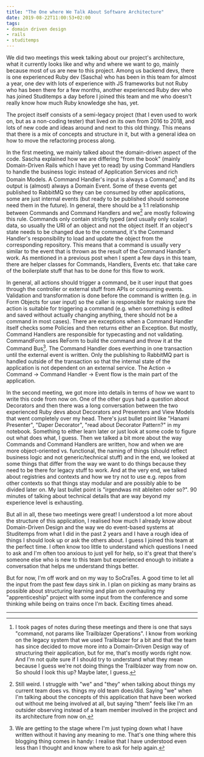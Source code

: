 ```yaml
---
title: "The One where We Talk About Software Architecture"
date: 2019-08-22T11:00:53+02:00
tags:
- domain driven design
- rails
- studitemps
---
```


We did two meetings this week talking about our project's architecture, what it currently looks like and why and where we want to go, mainly because most of us are new to this project. Among us backend devs, there is one experienced Ruby dev (Sascha) who has been in this team for almost a year, one dev with lots of experience with JS frameworks but not Ruby who has been there for a few months, another experienced Ruby dev who has joined Studitemps a day before I joined this team and me who doesn't really know how much Ruby knowledge she has, yet.

The project itself consists of a semi-legacy project (that I even used to work on, but as a non-coding tester) that lived on its own from 2016 to 2018, and lots of new code and ideas around and next to this old thingy. This means that there is a mix of concepts and structure in it, but with a general idea on how to move the refactoring process along.

In the first meeting, we mainly talked about the domain-driven aspect of the code. Sascha explained how we are differing "from the book" (mainly Domain-Driven Rails which I have yet to read) by using Command Handlers to handle the business logic instead of Application Services and rich Domain Models. A Command Handler's input is always a Command[^2] and its output is (almost) always a Domain Event. Some of these events get published to RabbitMQ so they can be consumed by other applications, some are just internal events (but ready to be published should someone need them in the future). In general, there should be a 1:1 relationship between Commands and Command Handlers and we[^1] are mostly following this rule. Commands only contain strictly typed (and usually only scalar) data, so usually the URI of an object and not the object itself. If an object's state needs to be changed due to the command, it's the Command Handler's responsibility to load and update the object from the corresponding repository. This means that a command is usually very similar to the event that is thrown as the result of the Command Handler's work. As mentioned in a previous post when I spent a few days in this team, there are helper classes for Commands, Handlers, Events etc. that take care of the boilerplate stuff that has to be done for this flow to work.

In general, all actions should trigger a command, be it user input that goes through the controller or external stuff from APIs or consuming events. Validation and transformation is done before the command is written (e.g. in Form Objects for user input) so the caller is responsible for making sure the action is suitable for triggering a command (e.g. when something is edited and saved without actually changing anything, there should not be a command in most cases). There are exceptions when a Command Handler itself checks some Policies and then returns either an Exception. But mostly, Command Handlers are responsible for typecasting and not validating. CommandForm uses ReForm to build the command and throw it at the Command Bus[^3]. The Command Handler does everthing in one transaction until the external event is written. Only the publishing to RabbitMQ part is handled outside of the transaction so that the internal state of the application is not dependent on an external service. The Action -> Command -> Command Handler -> Event flow is the main part of the application.

In the second meeting, we got more into details in terms of how we want to write this code from now on. One of the other guys had a question about Decorators and then there was a long conversation between the two experienced Ruby devs about Decorators and Presenters and View Models that went completely over my head. There's just bullet point like "Hanami Presenter", "Daper Decorator", "read about Decorator Pattern?" in my notebook. Something to either learn later or just look at some code to figure out what does what, I guess. Then we talked a bit more about the way Commands and Command Handlers are written, how and when we are more object-oriented vs. functional, the naming of things (should reflect business logic and not generic/technical stuff) and in the end, we looked at some things that differ from the way we want to do things because they need to be there for legacy stuff to work. And at the very end, we talked about registries and contexts and how we try not to use e.g. repos from other contexts so that things stay modular and are possibly able to be divided later on. My last bullet point is "irgendwas mit ableiten oder so?". 90 minutes of talking about technical details that are way beyond my experience level is exhausting.

But all in all, these two meetings were great! I understood a lot more about the structure of this application, I realised how much I already know about Domain-Driven Design and the way we do event-based systems at Studitemps from what I did in the past 2 years and I have a rough idea of things I should look up or ask the others about. I guess I joined this team at the perfect time. I often know too little to understand which questions I need to ask and I'm often too anxious to just yell for help, so it's great that there's someone else who is new to this team but experienced enough to initiate a conversation that helps me understand things better.

But for now, I'm off work and on my way to SoCraTes. A good time to let all the input from the past few days sink in. I plan on picking as many brains as possible about structuring learning and plan on overhauling my "apprenticeship" project with some input from the conference and some thinking while being on trains once I'm back. Exciting times ahead.

---

[^1]: Still weird. I struggle with "we" and "they" when talking about things my current team does vs. things my old team does/did. Saying "we" when I'm talking about the concepts of this application that have been worked out without me being involved at all, but saying "them" feels like I'm an outsider observing instead of a team member involved in the project and its architecture from now on.
[^2]: I took pages of notes during these meetings and there is one that says "command, not params like Trailblazer Operations". I know from working on the legacy system that we used Trailblazer for a bit and that the team has since decided to move more into a Domain-Driven Design way of structuring their application, but for me, that's mostly words right now. And I'm not quite sure if I should try to understand what they mean because I guess we're not doing things the Trailblazer way from now on. So should I look this up? Maybe later, I guess.
[^3]: We are getting to the stage where I'm just typing down what I have written without it having any meaning to me. That's one thing where this blogging thing comes in handy: I realise that I have understood even less than I thought and know where to ask for help again.